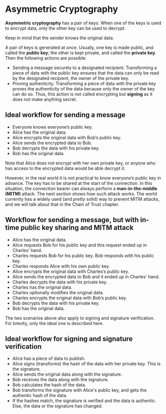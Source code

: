 # Asymmetric Cryptography

**Asymmetric cryptography** has a pair of keys. When one of the keys is used to encrypt data, only the other key can be used to decrypt.

Keep in mind that the sender knows the original data.

A pair of keys is generated at once. Usually, one key is made public, and called the **public key**; the other is kept private, and called the **private key**. Then the following actions are possible:

- Sending a message securely to a designated recipient. Transforming a piece of data with the public key ensures that the data can only be read by the designated recipient, the owner of the private key.
- Proving authenticity. Transforming a piece of data with the private key proves the authenticity of the data because only the owner of the key can do so. Thus, this action is not called encrypting but **signing** as it does not make anything secret.

## Ideal workflow for sending a message

- Everyone knows everyone’s public key.
- Alice has the original data.
- Alice encrypts the original data with Bob’s public key.
- Alice sends the encrypted data to Bob.
- Bob decrypts the data with his private key.
- Bob has the original data.

Note that Alice does not encrypt with her own private key, or anyone who has access to the encrypted data would be able decrypt it.

However, in the real world it is not practical to know everyone’s public key in advance. The key has to be shared at the start of the connection. In this situation, the connection bearer can always perform a **man-in-the-middle (MITM)** attack. The next section shows how such attack works. The world currently has a widely used (and *pretty* solid) way to prevent MITM attacks, and we will talk about that in the Chain of Trust chapter.

## Workflow for sending a message, but with in-time public key sharing and MITM attack

- Alice has the original data.
- Alice requests Bob for his public key and this request ended up in Charles’ hand.
- Charles requests Bob for his public key. Bob responds with his public key.
- Charles responds Alice with his own public key.
- Alice encrypts the original data with Charles’s public key.
- Alice sends the encrypted data to Bob and it ended up in Charles’ hand.
- Charles decrypts the data with his private key.
- Charles has the original data.
- Charles optionally modifies the original data.
- Charles encrypts the original data with Bob’s public key.
- Bob decrypts the data with his private key.
- Bob has the original data.

The two scenarios above also apply to signing and signature verification. For brevity, only the ideal one is described here.

## Ideal workflow for signing and signature verification

- Alice has a piece of data to publish.
- Alice signs (transforms) the hash of the data with her private key. This is the signature.
- Alice sends the original data along with the signature.
- Bob receives the data along with the signature.
- Bob calculates the hash of the data.
- Bob transforms the signature with Alice's public key, and gets the authentic hash of the data.
- If the hashes match, the signature is verified and the data is authentic. Else, the data or the signature has changed.
